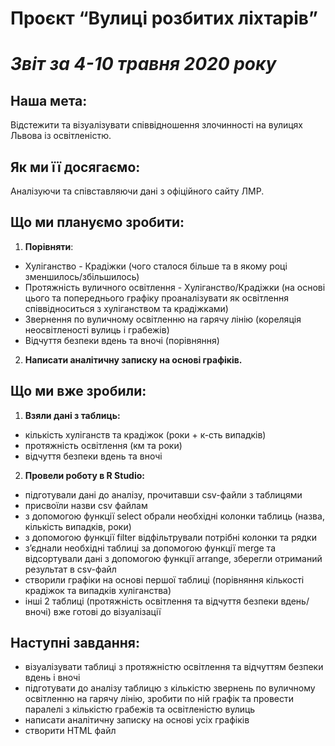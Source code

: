 # **Проєкт “Вулиці розбитих ліхтарів”** 
# *Звіт за 4-10 травня 2020 року*

## Наша мета: 
Відстежити та візуалізувати співвідношення злочинності на вулицях Львова із освітленістю.

## Як ми її досягаємо: 
Аналізуючи та співставляючи дані з офіційного сайту ЛМР.

## Що ми плануємо зробити:  

1.	**Порівняти**:
* Хуліганство - Крадіжки (чого сталося більше та в якому році зменшилось/збільшилось)
* Протяжність вуличного освітлення - Хуліганство/Крадіжки (на основі цього та попереднього графіку проаналізувати як освітлення співвідноситься з хуліганством та крадіжками)
* Звернення по вуличному освітленню на гарячу лінію (кореляція неосвітленості вулиць і грабежів)
* Відчуття безпеки вдень та вночі (порівняння)
2.	**Написати аналітичну записку на основі графіків.**

## Що ми вже зробили: 

1.	**Взяли дані з таблиць:**
* кількість хуліганств та крадіжок (роки + к-сть випадків)
* протяжність освітлення (км та роки)
* відчуття безпеки вдень та вночі

2.	**Провели роботу в R Studio:**
* підготували дані до аналізу, прочитавши csv-файли з таблицями
* присвоїли назви csv файлам
* з допомогою функції select обрали необхідні колонки таблиць (назва, кількість випадків, роки)
* з допомогою функції filter відфільтрували потрібні колонки та рядки
* з’єднали необхідні таблиці за допомогою функції merge та відсортували дані з допомогою функції arrange, зберегли отриманий результат в csv-файл
* створили графіки на основі першої таблиці (порівняння кількості крадіжок та випадків хуліганства)
* інші 2 таблиці (протяжність освітлення та відчуття безпеки вдень/вночі) вже готові до візуалізації

## Наступні завдання: 
* візуалізувати таблиці з протяжністю освітлення та відчуттям безпеки вдень і вночі
* підготувати до аналізу таблицю з кількістю звернень по вуличному освітленню на гарячу лінію, зробити по ній графік та провести паралелі з кількістю грабежів та освітленістю вулиць
* написати аналітичну записку на основі усіх графіків
* створити HTML файл
